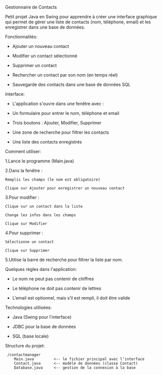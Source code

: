 Gestionnaire de Contacts

Petit projet Java en Swing pour apprendre à créer une interface graphique qui permet de gérer une liste de contacts (nom, téléphone, email) et les enregistrer dans une base de données.


Fonctionnalités:

- Ajouter un nouveau contact

- Modifier un contact sélectionné

- Supprimer un contact

- Rechercher un contact par son nom (en temps réel)

- Sauvegarde des contacts dans une base de données SQL


Interface:

- L'application s'ouvre dans une fenêtre avec :

- Un formulaire pour entrer le nom, téléphone et email

- Trois boutons : Ajouter, Modifier, Supprimer

- Une zone de recherche pour filtrer les contacts

- Une liste des contacts enregistrés


Comment utiliser:

1.Lance le programme (Main.java)

2.Dans la fenêtre :

    Remplis les champs (le nom est obligatoire)

    Clique sur Ajouter pour enregistrer un nouveau contact

3.Pour modifier :

    Clique sur un contact dans la liste

    Change les infos dans les champs

    Clique sur Modifier

4.Pour supprimer :

    Sélectionne un contact

    Clique sur Supprimer

5.Utilise la barre de recherche pour filtrer la liste par nom.


Quelques règles dans l'application:

- Le nom ne peut pas contenir de chiffres

- Le téléphone ne doit pas contenir de lettres

- L’email est optionnel, mais s’il est rempli, il doit être valide


Technologies utilisées:

- Java (Swing pour l'interface)

- JDBC pour la base de données

- SQL (base locale)


 Structure du projet:

     /contactmanager
        Main.java         <-- le fichier principal avec l’interface
        Contact.java      <-- modèle de données (classe Contact)
        Database.java     <-- gestion de la connexion à la base
